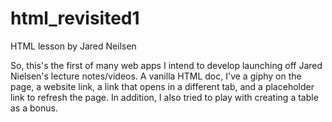 # html_revisited1
HTML lesson by Jared Neilsen

So, this's the first of many web apps I intend to develop launching off Jared Nielsen's lecture notes/videos. A vanilla HTML doc, I've a giphy on the page, a website link, a link that opens in a different tab, and a placeholder link to refresh the page. In addition, I also tried to play with creating a table as a bonus.
